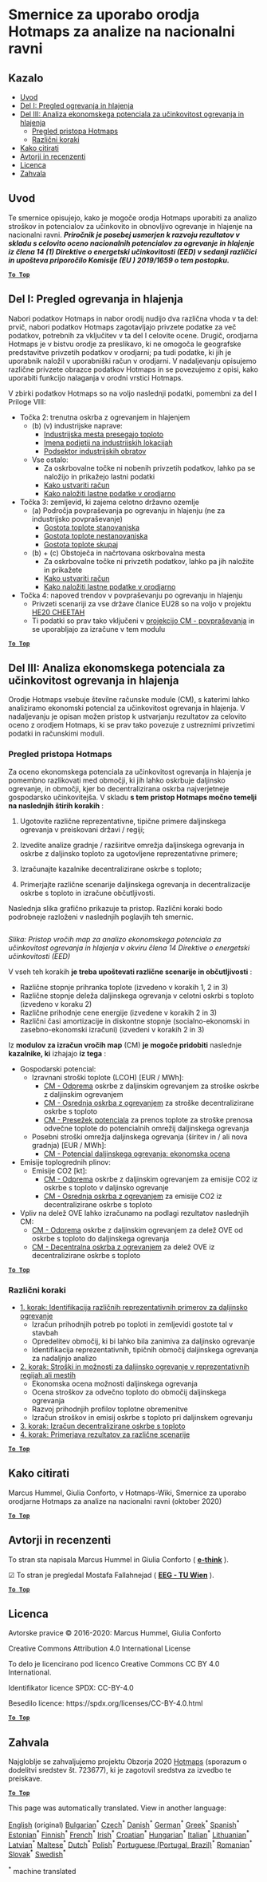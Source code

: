 <h1><a class="anchor" id="guidelines-for-using-the-hotmaps-toolbox-for-analyses-at-national-level" href="#guidelines-for-using-the-hotmaps-toolbox-for-analyses-at-national-level"><i class="fa fa-link"></i></a>Smernice za uporabo orodja Hotmaps za analize na nacionalni ravni</h1><h2><a class="anchor" id="table-of-contents" href="#table-of-contents"><i class="fa fa-link"></i></a> Kazalo</h2><ul><li> <a href="#introduction">Uvod</a></li><li> <a href="#part-i-overview-of-heating-and-cooling">Del I: Pregled ogrevanja in hlajenja</a></li><li> <a href="#part-iii-analysis-of-the-economic-potential-for-efficiency-in-heating-and-cooling">Del III: Analiza ekonomskega potenciala za učinkovitost ogrevanja in hlajenja</a><ul><li> <a href="#part-iii-analysis-of-the-economic-potential-for-efficiency-in-heating-and-cooling_overview-of-the-hotmaps-approach">Pregled pristopa Hotmaps</a></li><li> <a href="#part-iii-analysis-of-the-economic-potential-for-efficiency-in-heating-and-cooling_different-steps">Različni koraki</a></li></ul></li><li> <a href="#how-to-cite">Kako citirati</a></li><li> <a href="#authors-and-reviewers">Avtorji in recenzenti</a></li><li> <a href="#license">Licenca</a></li><li> <a href="#acknowledgement">Zahvala</a></li></ul><h2><a class="anchor" id="introduction" href="#introduction"><i class="fa fa-link"></i></a> Uvod</h2><p> Te smernice opisujejo, kako je mogoče orodja Hotmaps uporabiti za analizo stroškov in potencialov za učinkovito in obnovljivo ogrevanje in hlajenje na nacionalni ravni. <em><strong>Priročnik je posebej usmerjen k razvoju rezultatov v skladu s celovito oceno nacionalnih potencialov za ogrevanje in hlajenje iz člena 14 (1) Direktive o energetski učinkovitosti (EED) v sedanji različici in upošteva priporočilo Komisije (EU ) 2019/1659 o tem postopku.</strong></em></p><p><ins> <code><strong><a href="#table-of-contents">To Top</a></strong></code></ins></p><h2><a class="anchor" id="part-i--overview-of-heating-and-cooling" href="#part-i--overview-of-heating-and-cooling"><i class="fa fa-link"></i></a> Del I: Pregled ogrevanja in hlajenja</h2><p> Nabori podatkov Hotmaps in nabor orodij nudijo dva različna vhoda v ta del: prvič, nabori podatkov Hotmaps zagotavljajo privzete podatke za več podatkov, potrebnih za vključitev v ta del I celovite ocene. Drugič, orodjarna Hotmaps je v bistvu orodje za preslikavo, ki ne omogoča le geografske predstavitve privzetih podatkov v orodjarni; pa tudi podatke, ki jih je uporabnik naložil v uporabniški račun v orodjarni. V nadaljevanju opisujemo različne privzete obrazce podatkov Hotmaps in se povezujemo z opisi, kako uporabiti funkcijo nalaganja v orodni vrstici Hotmaps.</p><p> V zbirki podatkov Hotmaps so na voljo naslednji podatki, pomembni za del I Priloge VIII:</p><ul><li> Točka 2: trenutna oskrba z ogrevanjem in hlajenjem<ul><li> (b) (v) industrijske naprave:<ul><li> <a href="https://gitlab.com/hotmaps/industrial_sites/industrial_sites_industryBenchmarks">Industrijska mesta presegajo toploto</a></li><li> <a href="https://gitlab.com/hotmaps/industrial_sites/industrial_sites_Industrial_Database">Imena podjetij na industrijskih lokacijah</a></li><li> <a href="https://gitlab.com/hotmaps/industrial_sites/industrial_sites_industryBenchmarks">Podsektor industrijskih obratov</a></li></ul></li><li> Vse ostalo:<ul><li> Za oskrbovalne točke ni nobenih privzetih podatkov, lahko pa se naložijo in prikažejo lastni podatki</li><li> <a href="https://wiki.hotmaps.eu/en/Introduction-to-user-interface">Kako ustvariti račun</a></li><li> <a href="https://wiki.hotmaps.eu/en/Data-upload-functionalities">Kako naložiti lastne podatke v orodjarno</a></li></ul></li></ul></li><li> Točka 3: zemljevid, ki zajema celotno državno ozemlje<ul><li> (a) Področja povpraševanja po ogrevanju in hlajenju (ne za industrijsko povpraševanje)<ul><li> <a href="https://gitlab.com/hotmaps/heat/heat_res_curr_density">Gostota toplote stanovanjska</a></li><li> <a href="https://gitlab.com/hotmaps/heat/heat_nonres_curr_density">Gostota toplote nestanovanjska</a></li><li> <a href="https://gitlab.com/hotmaps/heat/heat_tot_curr_density">Gostota toplote skupaj</a></li></ul></li><li> (b) + (c) Obstoječa in načrtovana oskrbovalna mesta<ul><li> Za oskrbovalne točke ni privzetih podatkov, lahko pa jih naložite in prikažete</li><li> <a href="https://wiki.hotmaps.eu/en/Introduction-to-user-interface">Kako ustvariti račun</a></li><li> <a href="https://wiki.hotmaps.eu/en/Data-upload-functionalities">Kako naložiti lastne podatke v orodjarno</a></li></ul></li></ul></li><li> Točka 4: napoved trendov v povpraševanju po ogrevanju in hlajenju<ul><li> Privzeti scenariji za vse države članice EU28 so na voljo v projektu <a href="http://www.cheetah-project.eu/">HE20 CHEETAH</a></li><li> Ti podatki so prav tako vključeni v <a href="https://wiki.hotmaps.eu/en/CM-Demand-projection">projekcijo CM - povpraševanja</a> in se uporabljajo za izračune v tem modulu</li></ul></li></ul><p><ins> <code><strong><a href="#table-of-contents">To Top</a></strong></code></ins></p><h2><a class="anchor" id="part-iii--analysis-of-the-economic-potential-for-efficiency-in-heating-and-cooling" href="#part-iii--analysis-of-the-economic-potential-for-efficiency-in-heating-and-cooling"><i class="fa fa-link"></i></a> Del III: Analiza ekonomskega potenciala za učinkovitost ogrevanja in hlajenja</h2><p> Orodje Hotmaps vsebuje številne računske module (CM), s katerimi lahko analiziramo ekonomski potencial za učinkovitost ogrevanja in hlajenja. V nadaljevanju je opisan možen pristop k ustvarjanju rezultatov za celovito oceno z orodjem Hotmaps, ki se prav tako povezuje z ustreznimi privzetimi podatki in računskimi moduli.</p><h3><a class="anchor" id="overview-of-the-hotmaps-approach" href="#overview-of-the-hotmaps-approach"><i class="fa fa-link"></i></a> Pregled pristopa Hotmaps</h3><p> Za oceno ekonomskega potenciala za učinkovitost ogrevanja in hlajenja je pomembno razlikovati med območji, ki jih lahko oskrbuje daljinsko ogrevanje, in območji, kjer bo decentralizirana oskrba najverjetneje gospodarsko učinkovitejša. V skladu <strong>s tem pristop Hotmaps močno temelji na naslednjih štirih korakih</strong> :</p><ol><li><p> Ugotovite različne reprezentativne, tipične primere daljinskega ogrevanja v preiskovani državi / regiji;</p></li><li><p> Izvedite analize gradnje / razširitve omrežja daljinskega ogrevanja in oskrbe z daljinsko toploto za ugotovljene reprezentativne primere;</p></li><li><p> Izračunajte kazalnike decentralizirane oskrbe s toploto;</p></li><li><p> Primerjajte različne scenarije daljinskega ogrevanja in decentralizacije oskrbe s toploto in izračune občutljivosti.</p></li></ol><p> Naslednja slika grafično prikazuje ta pristop. Različni koraki bodo podrobneje razloženi v naslednjih poglavjih teh smernic.</p><img alt="" src="../images/Hotmaps_ApproachNational_Overview.png"/><p> <em>Slika: Pristop vročih map za analizo ekonomskega potenciala za učinkovitost ogrevanja in hlajenja v okviru člena 14 Direktive o energetski učinkovitosti (EED)</em></p><p> V vseh teh korakih <strong>je treba upoštevati različne scenarije in občutljivosti</strong> :</p><ul><li> Različne stopnje prihranka toplote (izvedeno v korakih 1, 2 in 3)</li><li> Različne stopnje deleža daljinskega ogrevanja v celotni oskrbi s toploto (izvedeno v koraku 2)</li><li> Različne prihodnje cene energije (izvedene v korakih 2 in 3)</li><li> Različni časi amortizacije in diskontne stopnje (socialno-ekonomski in zasebno-ekonomski izračuni) (izvedeni v korakih 2 in 3)</li></ul><p> Iz <strong>modulov za izračun vročih map</strong> (CM) <strong>je mogoče pridobiti</strong> naslednje <strong>kazalnike, ki</strong> izhajajo <strong>iz tega</strong> :</p><ul><li> Gospodarski potencial:<ul><li> Izravnani stroški toplote (LCOH) [EUR / MWh]:<ul><li> <a href="https://wiki.hotmaps.eu/en/CM-District-heating-supply-dispatch">CM - Odprema</a> oskrbe z daljinskim ogrevanjem za stroške oskrbe z daljinskim ogrevanjem</li><li> <a href="https://wiki.hotmaps.eu/en/CM-Decentral-heating-supply">CM - Osrednja oskrba z ogrevanjem</a> za stroške decentralizirane oskrbe s toploto</li><li> <a href="https://wiki.hotmaps.eu/en/CM-Excess-heat-transport-potential">CM - Presežek potenciala</a> za prenos toplote za stroške prenosa odvečne toplote do potencialnih omrežij daljinskega ogrevanja</li></ul></li><li> Posebni stroški omrežja daljinskega ogrevanja (širitev in / ali nova gradnja) [EUR / MWh]:<ul><li> <a href="https://wiki.hotmaps.eu/en/CM-District-heating-potential-economic-assessment">CM - Potencial daljinskega ogrevanja: ekonomska ocena</a></li></ul></li></ul></li><li> Emisije toplogrednih plinov:<ul><li> Emisije CO2 [kt]:<ul><li> <a href="https://wiki.hotmaps.eu/en/CM-District-heating-supply-dispatch">CM - Odprema</a> oskrbe z daljinskim ogrevanjem za emisije CO2 iz oskrbe s toploto v daljinsko ogrevanje</li><li> <a href="https://wiki.hotmaps.eu/en/CM-Decentral-heating-supply">CM - Osrednja oskrba z ogrevanjem</a> za emisije CO2 iz decentralizirane oskrbe s toploto</li></ul></li></ul></li><li> Vpliv na delež OVE lahko izračunamo na podlagi rezultatov naslednjih CM:<ul><li> <a href="https://wiki.hotmaps.eu/en/CM-District-heating-supply-dispatch">CM - Odprema</a> oskrbe z daljinskim ogrevanjem za delež OVE od oskrbe s toploto do daljinskega ogrevanja</li><li> <a href="https://wiki.hotmaps.eu/en/CM-Decentral-heating-supply">CM - Decentralna oskrba z ogrevanjem</a> za delež OVE iz decentralizirane oskrbe s toploto</li></ul></li></ul><p><ins> <code><strong><a href="#table-of-contents">To Top</a></strong></code></ins></p><h3><a class="anchor" id="different-steps" href="#different-steps"><i class="fa fa-link"></i></a> Različni koraki</h3><ul><li> <a href="https://wiki.hotmaps.eu/en/Step-1-Identification-of-different-representative-cases-for-district-heating">1. korak: Identifikacija različnih reprezentativnih primerov za daljinsko ogrevanje</a><ul><li> Izračun prihodnjih potreb po toploti in zemljevidi gostote tal v stavbah</li><li> Opredelitev območij, ki bi lahko bila zanimiva za daljinsko ogrevanje</li><li> Identifikacija reprezentativnih, tipičnih območij daljinskega ogrevanja za nadaljnjo analizo</li></ul></li><li> <a href="https://wiki.hotmaps.eu/en/Step-2-Costs-and-potentials-for-district-heating-in-representative-regions-or-cities">2. korak: Stroški in možnosti za daljinsko ogrevanje v reprezentativnih regijah ali mestih</a><ul><li> Ekonomska ocena možnosti daljinskega ogrevanja</li><li> Ocena stroškov za odvečno toploto do območij daljinskega ogrevanja</li><li> Razvoj prihodnjih profilov toplotne obremenitve</li><li> Izračun stroškov in emisij oskrbe s toploto pri daljinskem ogrevanju</li></ul></li><li> <a href="https://wiki.hotmaps.eu/en/Step-3-Calculation-of-decentral-heat-supply">3. korak: Izračun decentralizirane oskrbe s toploto</a></li><li> <a href="https://wiki.hotmaps.eu/en/Step-4-Comparison-of-results-for-different-scenarios">4. korak: Primerjava rezultatov za različne scenarije</a></li></ul><p><ins> <code><strong><a href="#table-of-contents">To Top</a></strong></code></ins></p><h2><a class="anchor" id="how-to-cite" href="#how-to-cite"><i class="fa fa-link"></i></a> Kako citirati</h2><p> Marcus Hummel, Giulia Conforto, v Hotmaps-Wiki, Smernice za uporabo orodjarne Hotmaps za analize na nacionalni ravni (oktober 2020)</p><p><ins> <code><strong><a href="#table-of-contents">To Top</a></strong></code></ins></p><h2><a class="anchor" id="authors-and-reviewers" href="#authors-and-reviewers"><i class="fa fa-link"></i></a> Avtorji in recenzenti</h2><p> To stran sta napisala Marcus Hummel in Giulia Conforto ( <strong><a href="https://e-think.ac.at">e-think</a></strong> ).</p><p> ☑ To stran je pregledal Mostafa Fallahnejad ( <strong><a href="https://eeg.tuwien.ac.at/">EEG - TU Wien</a></strong> ).</p><p> <a href="#table-of-contents"><strong><code>To Top</code></strong></a></p><h2><a class="anchor" id="license" href="#license"><i class="fa fa-link"></i></a> Licenca</h2><p> Avtorske pravice © 2016-2020: Marcus Hummel, Giulia Conforto</p><p> Creative Commons Attribution 4.0 International License</p><p> To delo je licencirano pod licenco Creative Commons CC BY 4.0 International.</p><p> Identifikator licence SPDX: CC-BY-4.0</p><p> Besedilo licence: https://spdx.org/licenses/CC-BY-4.0.html</p><p><ins> <code><strong><a href="#table-of-contents">To Top</a></strong></code></ins></p><h2><a class="anchor" id="acknowledgement" href="#acknowledgement"><i class="fa fa-link"></i></a> Zahvala</h2><p> Najgloblje se zahvaljujemo projektu Obzorja 2020 <a href="https://www.hotmaps-project.eu">Hotmaps</a> (sporazum o dodelitvi sredstev št. 723677), ki je zagotovil sredstva za izvedbo te preiskave.</p><p><ins> <code><strong><a href="#table-of-contents">To Top</a></strong></code></ins></p>
<!--- THIS IS A SUPER UNIQUE IDENTIFIER -->

This page was automatically translated. View in another language:

[English](../en/guide-national-level-comprehensive-assessment-eed) (original) [Bulgarian](../bg/guide-national-level-comprehensive-assessment-eed)<sup>\*</sup> [Czech](../cs/guide-national-level-comprehensive-assessment-eed)<sup>\*</sup> [Danish](../da/guide-national-level-comprehensive-assessment-eed)<sup>\*</sup> [German](../de/guide-national-level-comprehensive-assessment-eed)<sup>\*</sup> [Greek](../el/guide-national-level-comprehensive-assessment-eed)<sup>\*</sup> [Spanish](../es/guide-national-level-comprehensive-assessment-eed)<sup>\*</sup> [Estonian](../et/guide-national-level-comprehensive-assessment-eed)<sup>\*</sup> [Finnish](../fi/guide-national-level-comprehensive-assessment-eed)<sup>\*</sup> [French](../fr/guide-national-level-comprehensive-assessment-eed)<sup>\*</sup> [Irish](../ga/guide-national-level-comprehensive-assessment-eed)<sup>\*</sup> [Croatian](../hr/guide-national-level-comprehensive-assessment-eed)<sup>\*</sup> [Hungarian](../hu/guide-national-level-comprehensive-assessment-eed)<sup>\*</sup> [Italian](../it/guide-national-level-comprehensive-assessment-eed)<sup>\*</sup> [Lithuanian](../lt/guide-national-level-comprehensive-assessment-eed)<sup>\*</sup> [Latvian](../lv/guide-national-level-comprehensive-assessment-eed)<sup>\*</sup> [Maltese](../mt/guide-national-level-comprehensive-assessment-eed)<sup>\*</sup> [Dutch](../nl/guide-national-level-comprehensive-assessment-eed)<sup>\*</sup> [Polish](../pl/guide-national-level-comprehensive-assessment-eed)<sup>\*</sup> [Portuguese (Portugal, Brazil)](../pt/guide-national-level-comprehensive-assessment-eed)<sup>\*</sup> [Romanian](../ro/guide-national-level-comprehensive-assessment-eed)<sup>\*</sup> [Slovak](../sk/guide-national-level-comprehensive-assessment-eed)<sup>\*</sup>  [Swedish](../sv/guide-national-level-comprehensive-assessment-eed)<sup>\*</sup> 

<sup>\*</sup> machine translated
